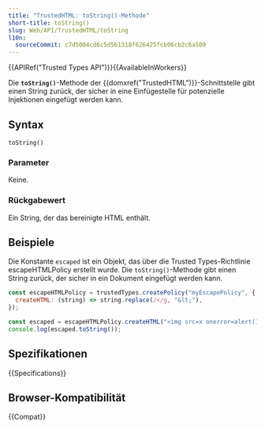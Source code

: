 ```yaml
---
title: "TrustedHTML: toString()-Methode"
short-title: toString()
slug: Web/API/TrustedHTML/toString
l10n:
  sourceCommit: c7d5004cd6c5d5b1318f626425fcb06cb2c6a509
---
```


{{APIRef("Trusted Types API")}}{{AvailableInWorkers}}

Die **`toString()`**-Methode der {{domxref("TrustedHTML")}}-Schnittstelle gibt einen String zurück, der sicher in eine Einfügestelle für potenzielle Injektionen eingefügt werden kann.

## Syntax

```js-nolint
toString()
```

### Parameter

Keine.

### Rückgabewert

Ein String, der das bereinigte HTML enthält.

## Beispiele

Die Konstante `escaped` ist ein Objekt, das über die Trusted Types-Richtlinie escapeHTMLPolicy erstellt wurde. Die `toString()`-Methode gibt einen String zurück, der sicher in ein Dokument eingefügt werden kann.

```js
const escapeHTMLPolicy = trustedTypes.createPolicy("myEscapePolicy", {
  createHTML: (string) => string.replace(/</g, "&lt;"),
});

const escaped = escapeHTMLPolicy.createHTML("<img src=x onerror=alert(1)>");
console.log(escaped.toString());
```

## Spezifikationen

{{Specifications}}

## Browser-Kompatibilität

{{Compat}}
